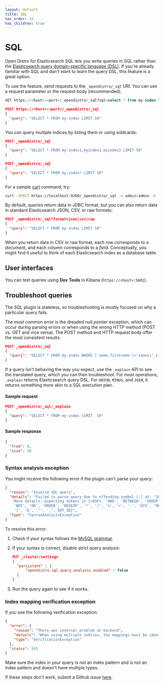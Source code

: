 ```yaml
---
layout: default
title: SQL
nav_order: 32
has_children: true
---
```


# SQL

Open Distro for Elasticsearch SQL lets you write queries in SQL rather than the [Elasticsearch query domain-specific language (DSL)](../elasticsearch/full-text). If you're already familiar with SQL and don't want to learn the query DSL, this feature is a great option.

To use the feature, send requests to the `_opendistro/_sql` URI. You can use a request parameter or the request body (recommended).

```sql
GET https://<host>:<port>/_opendistro/_sql?sql=select * from my-index limit 50
```

```json
POST https://<host>:<port>/_opendistro/_sql
{
  "query": "SELECT * FROM my-index LIMIT 50"
}
```

You can query multiple indices by listing them or using wildcards:

```json
POST _opendistro/_sql
{
  "query": "SELECT * FROM my-index1,myindex2,myindex3 LIMIT 50"
}

POST _opendistro/_sql
{
  "query": "SELECT * FROM my-index* LIMIT 50"
}
```

For a sample [curl](https://curl.haxx.se/) command, try:

```bash
curl -XPOST https://localhost:9200/_opendistro/_sql -u admin:admin -k -d '{"query": "SELECT * FROM kibana_sample_data_flights LIMIT 10"}' -H 'Content-Type: application/json'
```

By default, queries return data in JDBC format, but you can also return data in standard Elasticsearch JSON, CSV, or raw formats:

```json
POST _opendistro/_sql?format=json|csv|raw
{
  "query": "SELECT * FROM my-index LIMIT 50"
}
```

When you return data in CSV or raw format, each row corresponds to a *document*, and each column corresponds to a *field*. Conceptually, you might find it useful to think of each Elasticsearch index as a database table.


## User interfaces

You can test queries using **Dev Tools** in Kibana (`https://<host>:5601`).


## Troubleshoot queries

The SQL plugin is stateless, so troubleshooting is mostly focused on why a particular query fails.

The most common error is the dreaded null pointer exception, which can occur during parsing errors or when using the wrong HTTP method (POST vs. GET and vice versa). The POST method and HTTP request body offer the most consistent results:

```json
POST _opendistro/_sql
{
  "query": "SELECT * FROM my-index WHERE ['name.firstname']='saanvi' LIMIT 5"
}
```

If a query isn't behaving the way you expect, use the `_explain` API to see the translated query, which you can then troubleshoot. For most operations, `_explain` returns Elasticsearch query DSL. For `UNION`, `MINUS`, and `JOIN`, it returns something more akin to a SQL execution plan.


#### Sample request

```json
POST _opendistro/_sql/_explain
{
  "query": "SELECT * FROM my-index LIMIT  50"
}
```


#### Sample response

```json
{
  "from": 0,
  "size": 50
}
```

### Syntax analysis exception

You might receive the following error if the plugin can't parse your query:

```json
{
  "reason": "Invalid SQL query",
  "details": "Failed to parse query due to offending symbol [:] at: 'SELECT * FROM xxx WHERE xxx:' <--- HERE...
    More details: Expecting tokens in {<EOF>, 'AND', 'BETWEEN', 'GROUP', 'HAVING', 'IN', 'IS', 'LIKE', 'LIMIT',
    'NOT', 'OR', 'ORDER', 'REGEXP', '*', '/', '%', '+', '-', 'DIV', 'MOD', '=', '>', '<', '!',
    '|', '&', '^', '.', DOT_ID}",
  "type": "SyntaxAnalysisException"
}
```

To resolve this error:

1. Check if your syntax follows the [MySQL grammar](https://dev.mysql.com/doc/refman/8.0/en/).
2. If your syntax is correct, disable strict query analysis:

    ```json
    PUT _cluster/settings
    {
      "persistent" : {
          "opendistro.sql.query.analysis.enabled" : false
      }
    }
    ```

3. Run the query again to see if it works.

### Index mapping verification exception


If you see the following verification exception:

```json
{
  "error": {
    "reason": "There was internal problem at backend",
    "details": "When using multiple indices, the mappings must be identical.",
    "type": "VerificationException"
  },
  "status": 503
}
```

Make sure the index in your query is not an index pattern and is not an index pattern and doesn't have multiple types.

If these steps don't work, submit a Github issue [here](https://github.com/opendistro-for-elasticsearch/sql/issues).
